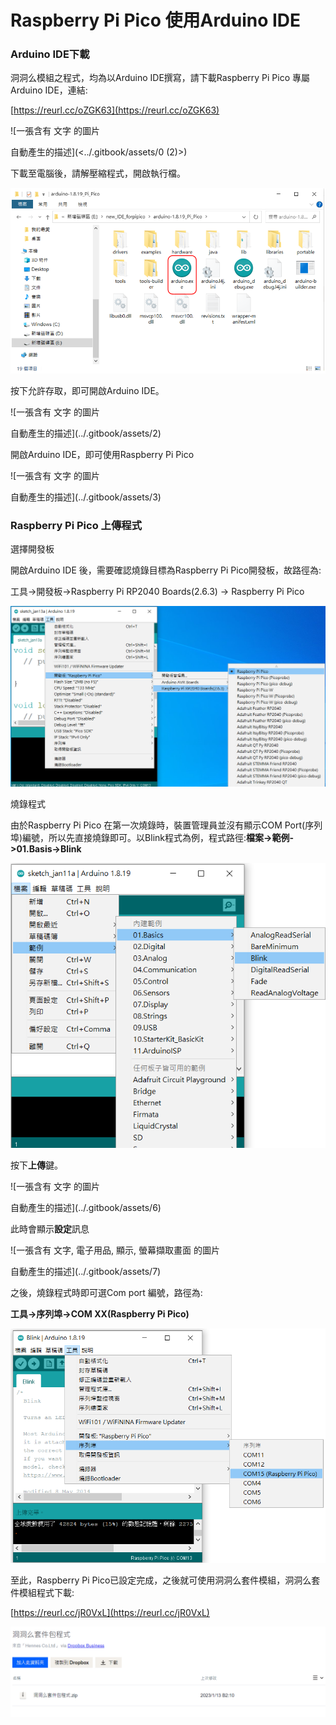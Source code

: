 # Raspberry Pi Pico 使用Arduino IDE

### Arduino IDE下載 <a href="#_toc124882497" id="_toc124882497"></a>

洞洞么模組之程式，均為以Arduino IDE撰寫，請下載Raspberry Pi Pico 專屬 Arduino IDE，連結:

[https://reurl.cc/oZGK63](https://reurl.cc/oZGK63)

![一張含有 文字 的圖片

自動產生的描述](<../.gitbook/assets/0 (2)>)

下載至電腦後，請解壓縮程式，開啟執行檔。

![](<../.gitbook/assets/1 (4)>)

按下允許存取，即可開啟Arduino IDE。

![一張含有 文字 的圖片

自動產生的描述](../.gitbook/assets/2)

開啟Arduino IDE，即可使用Raspberry Pi Pico

![一張含有 文字 的圖片

自動產生的描述](../.gitbook/assets/3)

### Raspberry Pi Pico 上傳程式 <a href="#_hlk124512920" id="_hlk124512920"></a>

選擇開發板

開啟Arduino IDE 後，需要確認燒錄目標為Raspberry Pi Pico開發板，故路徑為:

工具->開發板->Raspberry Pi RP2040 Boards(2.6.3) -> Raspberry Pi Pico

![](../.gitbook/assets/4)

燒錄程式

由於Raspberry Pi Pico 在第一次燒錄時，裝置管理員並沒有顯示COM Port(序列埠)編號，所以先直接燒錄即可。以Blink程式為例，程式路徑:**檔案->範例->01.Basis->Blink**

![](../.gitbook/assets/5)

按下**上傳**鍵。

![一張含有 文字 的圖片

自動產生的描述](../.gitbook/assets/6)

此時會顯示**設定**訊息

![一張含有 文字, 電子用品, 顯示, 螢幕擷取畫面 的圖片

自動產生的描述](../.gitbook/assets/7)

之後，燒錄程式時即可選Com port 編號，路徑為:

**工具->序列埠->COM XX(Raspberry Pi Pico)**

![](../.gitbook/assets/8)

至此，Raspberry Pi Pico已設定完成，之後就可使用洞洞么套件模組，洞洞么套件模組程式下載:

[https://reurl.cc/jR0VxL](https://reurl.cc/jR0VxL)

![](../.gitbook/assets/9)
